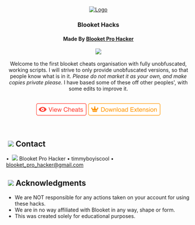 <!-- PROJECT LOGO -->
<br />
<div align="center">
  <a href="https://github.com/The-Blooket-Hacks">
	 <img src="https://github.com/Blooket-Cheats/Blooket-Hacks/blob/main/images/animated_icon.gif?raw=true" alt="Logo" width="200" height="200" />
  </a>

<h3 align="center">Blooket Hacks</h3>
<h4 align="center">Made By <a href="https://github.com/BlooketProHacker/">Blooket Pro Hacker</a></h4>

![](https://komarev.com/ghpvc/?username=Blooket-Cheats&color=red)

  <p align="center">
   Welcome to the first blooket cheats organisation with fully unobfuscated, working scripts.
   I will strive to only provide unobfuscated versions, so that people know what is in it.
   <i>Please do not market it as your own, and make copies private please.</i>
   I have based some of these off other peoples', with some edits to improve it.
    <br />
	  <br>
	  <div align="center">
		  <p>
		      <a href="https://github.com/The-Blooket-Hacks/Blooket-Hacks/"><img height="35px" src="https://raw.githubusercontent.com/Blooket-Cheats/.github/main/profile/viewCheats.svg"></a>
    <a href="https://github.com/The-Blooket-Hacks/Hacklet/"><img height="35px" src="https://raw.githubusercontent.com/Blooket-Cheats/.github/main/profile/extension.svg"></a>
</div>
  </p>
</div>
<br />

<!-- CONTACT -->
## ‎‎ <img width="18" src="https://cdn.discordapp.com/emojis/1035536629407957042"> ‎ ‎ Contact

• ‎ <img width="18" src="https://i.ibb.co/nCb2NjY/3-CE6-DBB3-9-E4-A-4-DE4-8090-F8-ACCD394-AE1.png"> ‎ Blooket Pro Hacker • timmyboyiscool • blooket_pro_hacker@gmail.com

<!-- ACKNOWLEDGMENTS -->
## ‎‎ <img width="18" src="https://cdn.discordapp.com/emojis/1012520645915062292"> ‎ ‎ Acknowledgments

* We are NOT responsible for any actions taken on your account for using these hacks.
* We are in no way affiliated with Blooket in any way, shape or form.
* This was created solely for educational purposes.
